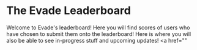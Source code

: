 # The Evade Leaderboard
Welcome to Evade's leaderboard! Here you will find scores of users who have chosen to submit them onto the leaderboard!
Here is where you will also be able to see in-progress stuff and upcoming updates!
<a href=""
